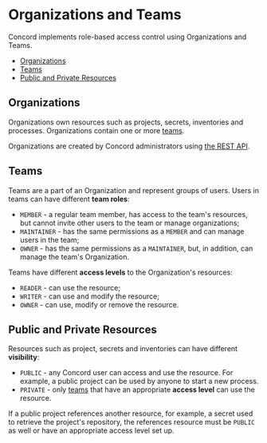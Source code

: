# Organizations and Teams

Concord implements role-based access control using Organizations and Teams.

- [Organizations](#organizations)
- [Teams](#teams)
- [Public and Private Resources](#public-and-private-resources)

## Organizations

Organizations own resources such as projects, secrets, inventories and
processes. Organizations contain one or more [teams](#teams).

Organizations are created by Concord administrators using [the REST API](../api/org.md).

## Teams

Teams are a part of an Organization and represent groups of users. Users in
teams can have different **team roles**:
- `MEMBER` - a regular team member, has access to the team's resources, but
cannot invite other users to the team or manage organizations;
- `MAINTAINER` - has the same permissions as a `MEMBER` and can manage users
in the team;
- `OWNER` - has the same permissions as a `MAINTAINER`, but, in addition, can
manage the team's Organization.

Teams have different **access levels** to the Organization's resources:
- `READER` - can use the resource;
- `WRITER` - can use and modify the resource;
- `OWNER` - can use, modify or remove the resource.
 
## Public and Private Resources

Resources such as project, secrets and inventories can have different
**visibility**:
- `PUBLIC` - any Concord user can access and use the resource. For example,
a public project can be used by anyone to start a new process.
- `PRIVATE` - only [teams](#teams) that have an appropriate **access level**
can use the resource.

If a public project references another resource, for example, a secret used
to retrieve the project's repository, the references resource must be `PUBLIC`
as well or have an appropriate access level set up.